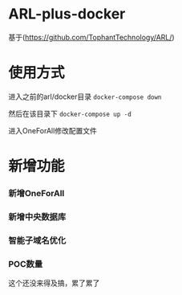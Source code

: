 # ARL-plus-docker
基于(https://github.com/TophantTechnology/ARL/)

# 使用方式
进入之前的arl/docker目录
```docker-compose down```

然后在该目录下
```docker-compose up -d```

进入OneForAll修改配置文件

# 新增功能
### 新增OneForAll
### 新增中央数据库
### 智能子域名优化
### POC数量
这个还没来得及搞，累了累了
